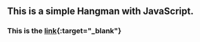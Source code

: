 ## This is a simple Hangman with JavaScript.

### This is the [link](aureliensaelens.github.io/HangmanGame){:target="_blank"}
